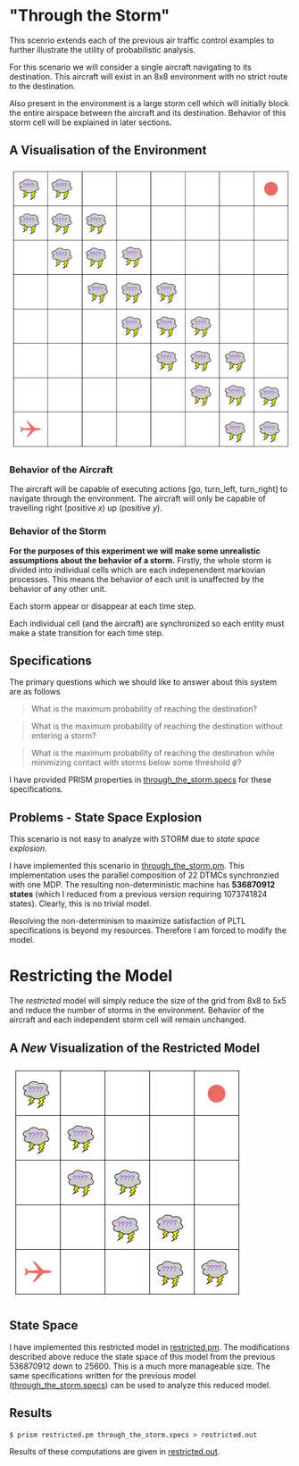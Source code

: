 # "Through the Storm"

This scenrio extends each of the previous air traffic control examples to further illustrate the utility of probabilistic analysis.

For this scenario we will consider a single aircraft navigating to its destination. This aircraft will exist in an 8x8 environment with no strict route to the destination. 

Also present in the environment is a large storm cell which will initially block the entire airspace between the aircraft and its destination. Behavior of this storm cell will be explained in later sections.


## A Visualisation of the Environment
![image](./through_the_storm.png)

### Behavior of the Aircraft
The aircraft will be capable of executing actions [go, turn_left, turn_right] to navigate through the environment. The aircraft will only be capable of travelling right (positive $x$) up (positive $y$).


### Behavior of the Storm
**For the purposes of this experiment we will make some unrealistic assumptions about the behavior of a storm.**
Firstly, the whole storm is divided into individual cells which are each indepenendent markovian processes. This means the behavior of each unit is unaffected by the behavior of any other unit. 

Each storm appear or disappear at each time step.

Each individual cell (and the aircraft) are synchronized so each entity must make a state transition for each time step.

## Specifications
The primary questions which we should like to answer about this system are as follows

> What is the maximum probability of reaching the destination?

> What is the maximum probability of reaching the destination without entering a storm?

> What is the maximum probability of reaching the destination while minimizing contact with storms below some threshold $\phi$?

I have provided PRISM properties in [through_the_storm.specs](./through_the_storm.specs) for these specifications. 



## Problems - State Space Explosion
This scenario is not easy to analyze with STORM due to *state space explosion*.

I have implemented this scenario in [through_the_storm.pm](./through_the_storm.pm). This implementation uses the parallel composition of 22 DTMCs synchronzied with one MDP. The resulting non-deterministic machine has **536870912 states** (which I reduced from a previous version requiring 1073741824 states). Clearly, this is no trivial model. 

Resolving the non-determinism to maximize satisfaction of PLTL specifications is beyond my resources. Therefore I am forced to modify the model.

# Restricting the Model

The *restricted* model will simply reduce the size of the grid from 8x8 to 5x5 and reduce the number of storms in the environment. Behavior of the aircraft and each independent storm cell will remain unchanged.

## A *New* Visualization of the Restricted Model
![image](./restricted.png)

## State Space
I have implemented this restricted model in [restricted.pm](./restricted.pm). The modifications described above reduce the state space of this model from the previous 536870912 down to 25600. This is a much more manageable size. The same specifications written for the previous model ([through_the_storm.specs](./through_the_storm.specs)) can be used to analyze this reduced model.

## Results

```console
$ prism restricted.pm through_the_storm.specs > restricted.out
```

Results of these computations are given in [restricted.out](./restricted.out).